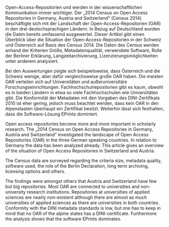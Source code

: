 Open-Access-Repositorien und werden in der wissenschaftlichen
Kommunikation immer wichtiger. Der „2014 Census on Open Access
Repositories in Germany, Austria and Switzerland“ (Census 2014)
beschäftigte sich mit der Landschaft der Open-Access-Repositorien (OAR)
in den drei deutschsprachigen Ländern. In Bezug auf Deutschland wurden
die Daten bereits umfassend ausgewertet. Dieser Artikel gibt einen
Überblick über die Situation der Open-Access-Repositorien in der Schweiz
und Österreich auf Basis des Census 2014. Die Daten des Census werden
anhand der Kriterien Größe, Metadatenqualität, verwendete Software,
Rolle der Berliner Erklärung, Langzeitarchivierung,
Lizenzierungsmöglichkeiten unter anderem analysiert.

Bei den Auswertungen zeigte sich beispielsweise, dass Österreich und die
Schweiz wenige, aber dafür vergleichsweise große OAR haben. Die meisten
OAR verteilen sich auf Universitäten und außeruniversitäre
Forschungseinrichtungen. Fachhochschulrepositorien gibt es kaum, obwohl
es in beiden Ländern in etwa so viele Fachhochschulen wie Universitäten
gibt. Die Konformität der Metadaten mit den Vorgaben des
DINI-Zertifikats 2010 ist eher gering, jedoch muss beachtet werden, dass
kein OAR in den Alpenstaaten überhaupt ein Zertifikat besitzt. Weiterhin
lässt sich festhalten, dass die Software-Lösung EPrints dominiert.

Open access repositories become more and more important in scholarly
research. The „2014 Census on Open Access Repositories in Germany,
Austria and Switzerland” investigated the landscape of Open Access
Repositories (OAR) in the three German speaking countries. In relation
to Germany the data has been analyzed already. This article gives an
overview of the situation of Open Access Repositories in Switzerland and
Austria.

The Census data are surveyed regarding the criteria size, metadata
quality, software used, the role of the Berlin Declaration, long term
archiving, licensing options and others.

The findings were amongst others that Austria and Switzerland have few
but big repositories. Most OAR are connected to universities and
non-university research institutions. Repositories at universities of
applied sciences are nearly non-existent although there are almost as
much universities of applied sciences as there are universities in both
countries. Conformity with the DINI metadata standards is low, but one
has to keep in mind that no OAR of the alpine states has a
DINI-certificate. Furthermore the analysis shows that the software
EPrints dominates.
